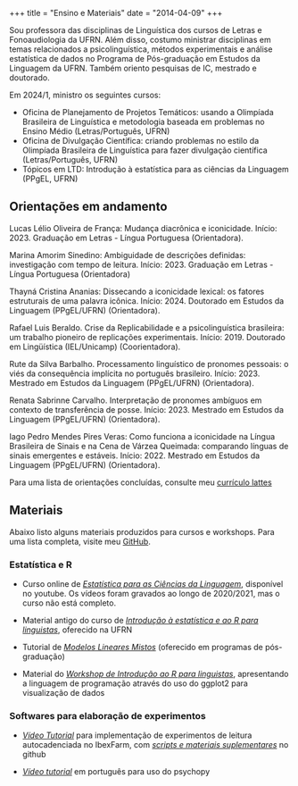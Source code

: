 +++
title = "Ensino e Materiais"
date = "2014-04-09"
+++


Sou professora das disciplinas de Linguística dos cursos de Letras e Fonoaudiologia da UFRN. Além disso, costumo ministrar disciplinas em temas relacionados a psicolinguística, métodos experimentais e análise estatística de dados no Programa de Pós-graduação em Estudos da Linguagem da UFRN. Também oriento pesquisas de IC, mestrado e doutorado. 

Em 2024/1, ministro os seguintes cursos:

- Oficina de Planejamento de Projetos Temáticos: usando a Olimpíada Brasileira de Linguística e metodologia baseada em problemas no Ensino Médio (Letras/Português, UFRN)
- Oficina de Divulgação Científica: criando problemas no estilo da Olimpíada Brasileira de Linguística para fazer divulgação científica (Letras/Português, UFRN)
- Tópicos em LTD: Introdução à estatística para as ciências da Linguagem (PPgEL, UFRN)

## Orientações em andamento

Lucas Lélio Oliveira de França: Mudança diacrônica e iconicidade. Início: 2023. Graduação em Letras - Língua Portuguesa (Orientadora).

Marina Amorim Sinedino: Ambiguidade de descrições definidas: investigação com tempo de leitura. Início: 2023. Graduação em Letras - Língua Portuguesa (Orientadora)

Thayná Cristina Ananias: Dissecando a iconicidade lexical: os fatores estruturais de uma palavra icônica. Início: 2024. Doutorado em Estudos da Linguagem (PPgEL/UFRN) (Orientadora).

Rafael Luis Beraldo. Crise da Replicabilidade e a psicolinguística brasileira: um trabalho pioneiro de replicações experimentais. Início: 2019. Doutorado em Lingüística (IEL/Unicamp) (Coorientadora).

Rute da Silva Barbalho. Processamento linguístico de pronomes pessoais: o viés da consequência implícita no português brasileiro. Início: 2023. Mestrado em Estudos da Linguagem (PPgEL/UFRN) (Orientadora).

Renata Sabrinne Carvalho. Interpretação de pronomes ambíguos em contexto de transferência de posse. Início: 2023. Mestrado em Estudos da Linguagem (PPgEL/UFRN) (Orientadora).

Iago Pedro Mendes Pires Veras: Como funciona a iconicidade na Língua Brasileira de Sinais e na Cena de Várzea Queimada: comparando línguas de sinais emergentes e estáveis. Início: 2022. Mestrado em Estudos da Linguagem (PPgEL/UFRN) (Orientadora).



Para uma lista de orientações concluídas, consulte meu [currículo lattes](http://buscatextual.cnpq.br/buscatextual/visualizacv.do;jsessionid=8477EA03181F44DFE37BCA0EE8BF3061.buscatextual_3)


## Materiais

Abaixo listo alguns materiais produzidos para cursos e workshops. Para uma lista completa, visite meu [GitHub](https://github.com/mahayanag).

### Estatística e R

+ Curso online de [*Estatística para as Ciências da Linguagem*](https://www.youtube.com/playlist?list=PLE4HwfVNrSWQwm_62G49CZTXi7dqMzsuC), disponível no youtube. Os vídeos foram gravados ao longo de 2020/2021, mas o curso não está completo.

+ Material antigo do curso de [*Introdução à estatística e ao R para linguistas*](https://github.com/mahayanag/intro_estatistica_linguistica), oferecido na UFRN

+ Tutorial de [*Modelos Lineares Mistos*](https://mahayana.me/mlm) (oferecido em programas de pós-graduação)

+ Material do [*Workshop de Introdução ao R para linguistas*](https://github.com/mahayanag/rworkshop), apresentando a linguagem de programação através do uso do ggplot2 para visualização de dados

### Softwares para elaboração de experimentos

+ [*Vídeo Tutorial*](https://www.youtube.com/watch?v=cntvetEVZ7Q&feature=youtu.be) para implementação de experimentos de leitura autocadenciada no IbexFarm, com [*scripts e materiais suplementares*](https://github.com/mahayanag/arquivosIbexFarm) no github

+ [*Vídeo tutorial*](https://www.youtube.com/watch?v=W8cpnARvtNw) em português para uso do psychopy




